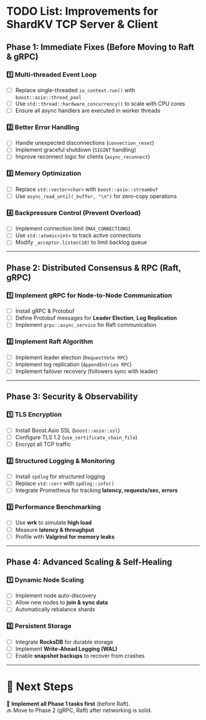 # TODO List: Improvements for ShardKV TCP Server & Client

## **Phase 1: Immediate Fixes (Before Moving to Raft & gRPC)**
### **1️⃣ Multi-threaded Event Loop**
- [ ] Replace single-threaded `io_context.run()` with `boost::asio::thread_pool`
- [ ] Use `std::thread::hardware_concurrency()` to scale with CPU cores
- [ ] Ensure all async handlers are executed in worker threads

### **2️⃣ Better Error Handling**
- [ ] Handle unexpected disconnections (`connection_reset`)
- [ ] Implement graceful shutdown (`SIGINT` handling)
- [ ] Improve reconnect logic for clients (`async_reconnect`)

### **3️⃣ Memory Optimization**
- [ ] Replace `std::vector<char>` with `boost::asio::streambuf`
- [ ] Use `async_read_until(_buffer, "\n")` for zero-copy operations

### **4️⃣ Backpressure Control (Prevent Overload)**
- [ ] Implement connection limit (`MAX_CONNECTIONS`)
- [ ] Use `std::atomic<int>` to track active connections
- [ ] Modify `_acceptor.listen(10)` to limit backlog queue

---

## **Phase 2: Distributed Consensus & RPC (Raft, gRPC)**
### **1️⃣ Implement gRPC for Node-to-Node Communication**
- [ ] Install gRPC & Protobuf
- [ ] Define Protobuf messages for **Leader Election**, **Log Replication**
- [ ] Implement `grpc::async_service` for Raft communication

### **2️⃣ Implement Raft Algorithm**
- [ ] Implement leader election (`RequestVote RPC`)
- [ ] Implement log replication (`AppendEntries RPC`)
- [ ] Implement failover recovery (followers sync with leader)

---

## **Phase 3: Security & Observability**
### **1️⃣ TLS Encryption**
- [ ] Install Boost.Asio SSL (`boost::asio::ssl`)
- [ ] Configure TLS 1.2 (`use_certificate_chain_file`)
- [ ] Encrypt all TCP traffic

### **2️⃣ Structured Logging & Monitoring**
- [ ] Install `spdlog` for structured logging
- [ ] Replace `std::cerr` with `spdlog::info()`
- [ ] Integrate Prometheus for tracking **latency, requests/sec, errors**

### **3️⃣ Performance Benchmarking**
- [ ] Use **wrk** to simulate **high load**
- [ ] Measure **latency & throughput**
- [ ] Profile with **Valgrind for memory leaks**

---

## **Phase 4: Advanced Scaling & Self-Healing**
### **1️⃣ Dynamic Node Scaling**
- [ ] Implement node auto-discovery
- [ ] Allow new nodes to **join & sync data**
- [ ] Automatically rebalance shards

### **2️⃣ Persistent Storage**
- [ ] Integrate **RocksDB** for durable storage
- [ ] Implement **Write-Ahead Logging (WAL)**
- [ ] Enable **snapshot backups** to recover from crashes

---

# **🔹 Next Steps**
🚀 **Implement all Phase 1 tasks first** (before Raft).  
🔜 Move to Phase 2 (gRPC, Raft) after networking is solid.  

